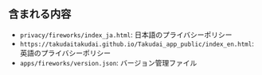 
## 含まれる内容
- `privacy/fireworks/index_ja.html`: 日本語のプライバシーポリシー
- `https://takudaitakudai.github.io/Takudai_app_public/index_en.html`: 英語のプライバシーポリシー
- `apps/fireworks/version.json`: バージョン管理ファイル

